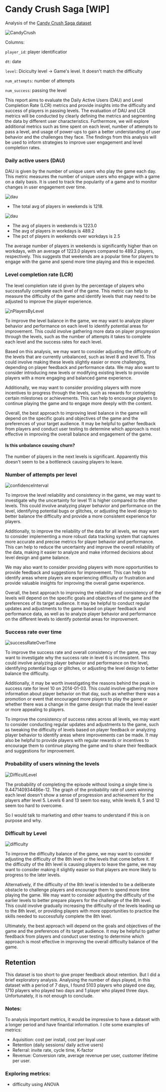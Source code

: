# Candy Crush Saga [WIP]
Analysis of the [Candy Crush Saga dataset](https://www.kaggle.com/datasets/kingabzpro/candy-crush)


![CandyCrush](images/candyCrushSaga.jpeg)


Columns:

`player_id`: player identificatior

`dt`: date

`level`: Diciculty level -> Game's level. It doesn't match the difficulty

`num_attempts`: number of attempts

`num_success`: passing the level


This report aims to evaluate the Daily Active Users (DAU) and Level Completion Rate (LCR) metrics and provide insights into the difficulty and success of players in passing levels. The evaluation of DAU and LCR metrics will be conducted by clearly defining the metrics and segmenting the data by different user characteristics. Furthermore, we will explore additional metrics such as time spent on each level, number of attempts to pass a level, and usage of power-ups to gain a better understanding of user behavior and the challenges they face. The findings from this analysis will be used to inform strategies to improve user engagement and level completion rates.


### Daily active users (DAU)
DAU is given by the number of unique users who play the game each day. This metric measures the number of unique users who engage with a game on a daily basis. It is used to track the popularity of a game and to monitor changes in user engagement over time.

![dau](images/dau_graph1.png)
- The total avg of players in weekends is 1218.

![dau](images/dau.png)

- The avg of players in weekends is 1223.0
- The avg of players in workdays is 489.2
- The pct of players in weekends over workdays is 2.5

The average number of players in weekends is significantly higher than on workdays, with an average of 1223.0 players compared to 489.2 players, respectively. This suggests that weekends are a popular time for players to engage with the game and spend more time playing and this ie expected.

### Level completion rate (LCR)
The level completion rate id given by the percentage of players who successfully complete each level of the game. This metric can help to measure the difficulty of the game and identify levels that may need to be adjusted to improve the player experience.

![nPlayersByLevel](images/nPlayersByLevel.png)

To improve the level balance in the game, we may want to analyze player behavior and performance on each level to identify potential areas for improvement. This could involve gathering more data on player progression through the levels, such as the number of attempts it takes to complete each level and the success rates for each level.

Based on this analysis, we may want to consider adjusting the difficulty of the levels that are currently unbalanced, such as level 8 and level 15. This could involve making these levels slightly easier or more challenging, depending on player feedback and performance data. We may also want to consider introducing new levels or modifying existing levels to provide players with a more engaging and balanced game experience.

Additionally, we may want to consider providing players with more incentives to progress through the levels, such as rewards for completing certain milestones or achievements. This can help to encourage players to continue playing the game and to engage more deeply with the content.

Overall, the best approach to improving level balance in the game will depend on the specific goals and objectives of the game and the preferences of your target audience. It may be helpful to gather feedback from players and conduct user testing to determine which approach is most effective in improving the overall balance and engagement of the game.

#### Is this unbalance cousing churn?
The number of players in the next levels is significant. Apparently this doesn't seem to be a bottleneck causing players to leave.

### Number of attempts per level
![confidenceInterval](images/confidenceInterval.png)

To improve the level reliability and consistency in the game, we may want to investigate why the uncertainty for level 11 is higher compared to the other levels. This could involve analyzing player behavior and performance on the level, identifying potential bugs or glitches, or adjusting the level design to better balance the difficulty and provide a more consistent experience for players.

Additionally, to improve the reliability of the data for all levels, we may want to consider implementing a more robust data tracking system that captures more accurate and precise metrics for player behavior and performance. This can help to reduce the uncertainty and improve the overall reliability of the data, making it easier to analyze and make informed decisions about level design and game balance.

We may also want to consider providing players with more opportunities to provide feedback and suggestions for improvement. This can help to identify areas where players are experiencing difficulty or frustration and provide valuable insights for improving the overall game experience.

Overall, the best approach to improving the reliability and consistency of the levels will depend on the specific goals and objectives of the game and the preferences of its target audience. It may be helpful to conduct regular updates and adjustments to the game based on player feedback and performance data, as well as to analyze player behavior and performance on the different levels to identify potential areas for improvement.


### Success rate over time
![successRateOverTime](images/successRateOverTime.png)

To improve the success rate and overall consistency of the game, we may want to investigate why the success rate in level 6 is inconsistent. This could involve analyzing player behavior and performance on the level, identifying potential bugs or glitches, or adjusting the level design to better balance the difficulty.

Additionally, it may be worth investigating the reasons behind the peak in success rate for level 10 on 2014-01-03. This could involve gathering more information about player behavior on that day, such as whether there was a promotion or event that encouraged more players to play the game or whether there was a change in the game design that made the level easier or more appealing to players.

To improve the consistency of success rates across all levels, we may want to consider conducting regular updates and adjustments to the game, such as tweaking the difficulty of levels based on player feedback or analyzing player behavior to identify areas where improvements can be made. It may also be helpful to provide players with regular rewards or incentives to encourage them to continue playing the game and to share their feedback and suggestions for improvement.


### Probability of users winning the levels
![DifficultLevel](images/DifficultLevel.png)

The probability of completing the episode without losing a single time is 9.447140934486e-12. The graph of the probability rate of users winning each level doesn't show a sense of progression and achievement for the players after level 5. Levels 6 and 13 seem too easy, while levels 8, 5 and 12 seem too hard to overcome.

So I would talk to marketing and other teams to understand if this is on purpose and why.


### Difficult by Level
![difficulty](images/difficulty.png)

To improve the difficulty balance of the game, we may want to consider adjusting the difficulty of the 8th level or the levels that come before it. If the difficulty of the 8th level is causing players to leave the game, we may want to consider making it slightly easier so that players are more likely to progress to the later levels.

Alternatively, if the difficulty of the 8th level is intended to be a deliberate obstacle to challenge players and encourage them to spend more time playing the game. We may want to consider adjusting the difficulty of the earlier levels to better prepare players for the challenge of the 8th level. This could involve gradually increasing the difficulty of the levels leading up to the 8th level, or providing players with more opportunities to practice the skills needed to successfully complete the 8th level.

Ultimately, the best approach will depend on the goals and objectives of the game and the preferences of its target audience. It may be helpful to gather feedback from players and conduct user testing to determine which approach is most effective in improving the overall difficulty balance of the game.

## Retention
This dataset is too short to give proper feedback about retention. But I did a brief exploratory analysis.
Analysing the number of days played, in this dataset with a period of 7 days, I found 5103 players who played one day, 1710 players who played two days and 1 player who played three days.
Unfortunately, it is not enough to conclude.

### Notes:
To analysis important metrics, it would be impressive to have a dataset with a longer period and have finantial information. I cite some examples of metrics:
- Aquisition: cost per install, cost per loyal user
- Retention (daily sessions/ daily active users)
- Referral: invite rate, cycle time, K-factor
- Revenue: Conversion rate, average revenue per user, customer lifetime per user.

### Exploring metrics:
- difficulty using ANOVA